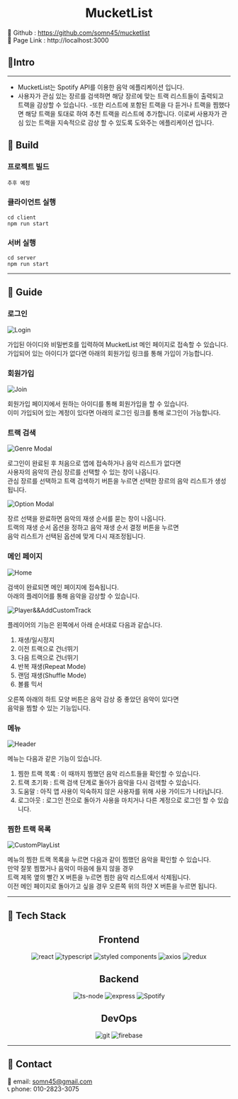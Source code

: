 <center>
<h1>MucketList</h1>
</center>

🔗 Github : https://github.com/somn45/mucketlist  
🔗 Page Link : http://localhost:3000

## 🎉Intro

---

- MucketList는 Spotify API를 이용한 음악 에플리케이션 입니다.
- 사용자가 관심 있는 장르를 검색하면 해당 장르에 맞는 트랙 리스트들이 출력되고 트랙을 감상할 수 있습니다. -또한 리스트에 포함된 트랙을 다 듣거나 트랙을 찜했다면 해당 트랙을 토대로 하여 추천 트랙을 리스트에 추가합니다. 이로써 사용자가 관심 있는 트랙을 지속적으로 감상 할 수 있도록 도와주는 에플리케이션 입니다.

## 💾 Build

### 프로젝트 빌드

```
추후 예정
```

### 클라이언트 실행

```
cd client
npm run start
```

### 서버 실행

```
cd server
npm run start
```

---

## 📕 Guide

### 로그인

![Login](./image/login.PNG)

가입된 아이디와 비밀번호를 입력하여 MucketList 메인 페이지로 접속할 수 있습니다.  
가입되어 있는 아이디가 없다면 아래의 회원가입 링크를 통해 가입이 가능합니다.

### 회원가입

![Join](./image/join.PNG)

회원가입 페이지에서 원하는 아이디를 통해 회원가입을 할 수 있습니다.  
이미 가입되어 있는 계정이 있다면 아래의 로그인 링크를 통해 로그인이 가능합니다.

### 트랙 검색

![Genre Modal](./image/genre.PNG)

로그인이 완료된 후 처음으로 앱에 접속하거나 음악 리스트가 없다면  
사용자의 음악의 관심 장르를 선택할 수 있는 창이 나옵니다.  
관심 장르를 선택하고 트랙 검색하기 버튼을 누르면 선택한 장르의 음악 리스트가 생성됩니다.

![Option Modal](./image/option.PNG)

장르 선택을 완료하면 음악의 재생 순서를 묻는 창이 나옵니다.  
트랙의 재생 순서 옵션을 정하고 음악 재생 순서 결정 버튼을 누르면  
음악 리스트가 선택된 옵션에 맞게 다시 재조정됩니다.

### 메인 페이지

![Home](./image/main.PNG)

검색이 완료되면 메인 페이지에 접속됩니다.  
아래의 플레이어를 통해 음악을 감상할 수 있습니다.

![Player&&AddCustomTrack](./image/player_and_addcustomtrack.PNG)

플레이어의 기능은 왼쪽에서 아래 순서대로 다음과 같습니다.

1. 재생/일시정지
2. 이전 트랙으로 건너뛰기
3. 다음 트랙으로 건너뛰기
4. 반복 재생(Repeat Mode)
5. 랜덤 재생(Shuffle Mode)
6. 볼륨 믹서

오른쪽 아래의 하트 모양 버튼은 음악 감상 중 좋았던 음악이 있다면  
음악을 찜할 수 있는 기능입니다.

### 메뉴

![Header](./image/menu.PNG)

메뉴는 다음과 같은 기능이 있습니다.

1. 찜한 트랙 목록 : 이 때까지 찜했던 음악 리스트들을 확인할 수 있습니다.
2. 트랙 초기화 : 트랙 검색 단계로 돌아가 음악을 다시 검색할 수 있습니다.
3. 도움말 : 아직 앱 사용이 익숙하지 않은 사용자를 위해 사용 가이드가 나타납니다.
4. 로그아웃 : 로그인 전으로 돌아가 사용을 마치거나 다른 계정으로 로그인 할 수 있습니다.

### 찜한 트랙 목록

![CustomPlayList](./image/customplaylist.PNG)

메뉴의 찜한 트랙 목록을 누르면 다음과 같이 찜했던 음악을 확인할 수 있습니다.  
만약 잘못 찜했거나 음악이 마음에 들지 않을 경우  
트랙 제목 옆의 빨간 X 버튼을 누르면 찜한 음악 리스트에서 삭제됩니다.  
이전 메인 페이지로 돌아가고 싶을 경우 오른쪽 위의 하얀 X 버튼을 누르면 됩니다.

---

## 🔧 Tech Stack

<center><h2>Frontend</h2></center>

<center>
<img alt="react" src ="https://img.shields.io/badge/react-61DAFB.svg?&style=for-the-badge&logo=react&logoColor=black"/>
<img alt="typescript" src ="https://img.shields.io/badge/typescript-3178C6.svg?&style=for-the-badge&logo=typescript&logoColor=white"/>
<img alt="styled components" src ="https://img.shields.io/badge/styled components-DB7093.svg?&style=for-the-badge&logo=styled components&logoColor=white"/>
<img alt="axios" src ="https://img.shields.io/badge/axios-5A29E4.svg?&style=for-the-badge&logo=axios&logoColor=white"/>
<img alt="redux" src ="https://img.shields.io/badge/redux-764ABC.svg?&style=for-the-badge&logo=redux&logoColor=white"/>
</center>

<center><h2>Backend</h2></center>

<center>
<img alt="ts-node" src ="https://img.shields.io/badge/tsnode-3178C6.svg?&style=for-the-badge&logo=ts-node&logoColor=white"/>
<img alt="express" src ="https://img.shields.io/badge/express-000000.svg?&style=for-the-badge&logo=express&logoColor=white"/>
<img alt="Spotify" src ="https://img.shields.io/badge/SpotifyApi-1DB954.svg?&style=for-the-badge&logo=Spotify&logoColor=white"/>
</center>

<center><h2>DevOps</h2></center>

<center>
<img alt="git" src ="https://img.shields.io/badge/git-F05032.svg?&style=for-the-badge&logo=git&logoColor=white"/>
<img alt="firebase" src ="https://img.shields.io/badge/firebase-FFCA28.svg?&style=for-the-badge&logo=firebase&logoColor=black"/>
</center>

---

## 📱 Contact

📧 email: somn45@gmail.com  
📞 phone: 010-2823-3075

